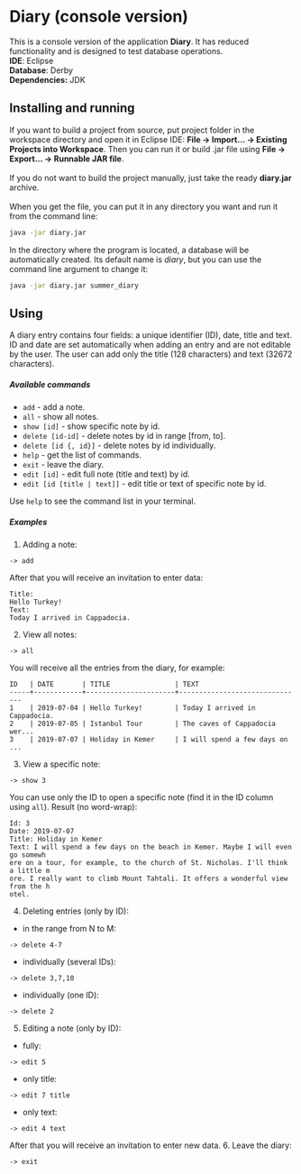 # Diary (console version)
This is a console version of the application **Diary**. It has reduced functionality and is designed to test database operations.<br>
**IDE**: Eclipse<br>
**Database**: Derby<br>
**Dependencies:** JDK
## Installing and running
If you want to build a project from source, put project folder in the workspace directory and open it in Eclipse IDE: **File -> Import... -> Existing Projects into Workspace**. Then you can run it or build .jar file using **File -> Export... -> Runnable JAR file**.<br><br>
If you do not want to build the project manually, just take the ready **diary.jar** archive.<br><br>
When you get the file, you can put it in any directory you want and run it from the command line:
```bash
java -jar diary.jar
```
In the directory where the program is located, a database will be automatically created. Its default name is *diary*, but you can use the command line argument to change it:
```bash
java -jar diary.jar summer_diary
```
## Using
A diary entry contains four fields: a unique identifier (ID), date, title and text. ID and date are set automatically when adding an entry and are not editable by the user. The user can add only the title (128 characters) and text (32672 characters).<br>
##### Available commands
* `add` - add a note.
* `all` - show all notes.
* `show [id]` - show specific note by id.
* `delete [id-id]` - delete notes by id in range [from, to].
* `delete [id {, id}]` - delete notes by id individually.
* `help` - get the list of commands.
* `exit` - leave the diary.
* `edit [id]` - edit full note (title and text) by id.
* `edit [id [title | text]]` - edit title or text of specific note by id.

Use `help` to see the command list in your terminal.<br>
##### Examples
1. Adding a note:
```
-> add
```
After that you will receive an invitation to enter data:
```
Title:
Hello Turkey!
Text:
Today I arrived in Cappadocia.
```
2. View all notes:
```
-> all
```
You will receive all the entries from the diary, for example:
```
ID   | DATE       | TITLE                | TEXT                          
-----+------------+----------------------+-------------------------------
1    | 2019-07-04 | Hello Turkey!        | Today I arrived in Cappadocia.
2    | 2019-07-05 | Istanbul Tour        | The caves of Cappadocia wer...
3    | 2019-07-07 | Holiday in Kemer     | I will spend a few days on ...
```
3. View a specific note:
```
-> show 3
```
You can use only the ID to open a specific note (find it in the ID column using `all`). Result (no word-wrap):
```
Id: 3
Date: 2019-07-07
Title: Holiday in Kemer
Text: I will spend a few days on the beach in Kemer. Maybe I will even go somewh
ere on a tour, for example, to the church of St. Nicholas. I'll think a little m
ore. I really want to climb Mount Tahtali. It offers a wonderful view from the h
otel.
```
4. Deleting entries (only by ID):
* in the range from N to M:
```
-> delete 4-7
```
* individually (several IDs):
```
-> delete 3,7,10
```
* individually (one ID):
```
-> delete 2
```
5. Editing a note (only by ID):
* fully:
```
-> edit 5
```
* only title:
```
-> edit 7 title
```
* only text:
```
-> edit 4 text
```
After that you will receive an invitation to enter new data.
6. Leave the diary:
```
-> exit
```






